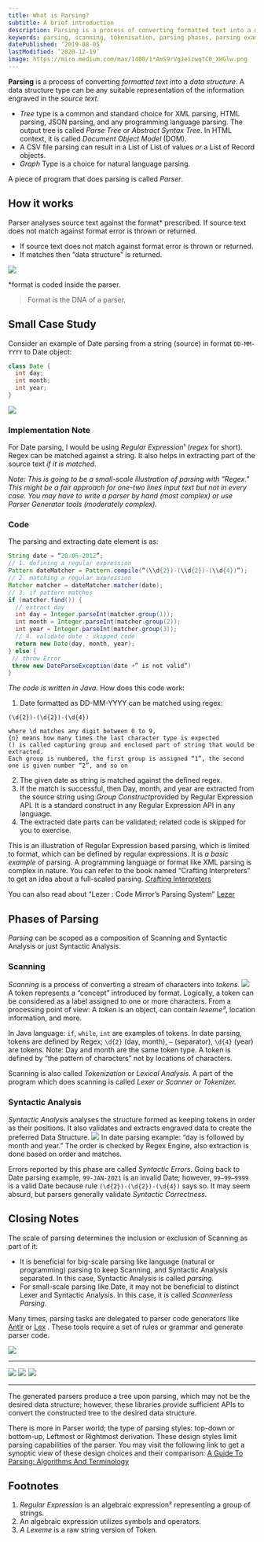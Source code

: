 ```yaml
---
title: What is Parsing?
subtitle: A brief introduction
description: Parsing is a process of converting formatted text into a data structure.
keywords: parsing, scanning, tokenisation, parsing phases, parsing example
datePublished: ‘2019-08-05’
lastModified: ‘2020-12-19’
image: https://miro.medium.com/max/1400/1*AmS9rVgJeizwqtC0_XHGlw.png
---
```


**Parsing** is a process of converting _formatted text_ into a _data structure_. A data structure type can be any suitable representation of the information engraved in the _source text_.

- _Tree_ type is a common and standard choice for XML parsing, HTML parsing, JSON parsing, and any programming language parsing. The output tree is called _Parse Tree_ or _Abstract_ _Syntax Tree_. In HTML context, it is called _Document Object Model_ (DOM).
- A CSV file parsing can result in a List of List of values _or_ a List of Record objects.
- _Graph_ Type is a choice for natural language parsing.

A piece of program that does parsing is called _Parser_.

## How it works
Parser analyses source text against the format* prescribed. If source text does not match against format error is thrown or returned.
* If source text does not match against format error is thrown or returned.
* If matches then “data structure” is returned.

![](https://cdn-images-1.medium.com/max/1600/1*Tj1H3orLHUpQlbBR45iNNA.png)

*format is coded inside the parser.
> Format is the DNA of a parser.

## Small Case Study

Consider an example of Date parsing from a string (source) in format `DD-MM-YYYY` to Date object:

```java
class Date {
  int day;
  int month;
  int year;
}
```

![](https://miro.medium.com/max/1400/1*AmS9rVgJeizwqtC0_XHGlw.png)

### Implementation Note

For Date parsing, I would be using *Regular Expression*¹ (_regex_ for short). Regex can be matched against a string. It also helps in extracting part of the source text _if it is matched._


_Note: This is going to be a small-scale illustration of parsing with "Regex." This might be a fair approach for one-two lines input text but not in every case. You may have to write a parser by hand (most complex) or use Parser Generator tools (moderately complex)._

### Code

The parsing and extracting date element is as:

```java
String date = “20-05-2012”;
// 1. defining a regular expression
Pattern dateMatcher = Pattern.compile(“(\\d{2})-(\\d{2})-(\\d{4})”);
// 2. matching a regular expression
Matcher matcher = dateMatcher.matcher(date);
// 3. if pattern matches
if (matcher.find()) {
  // extract day
  int day = Integer.parseInt(matcher.group(1));
  int month = Integer.parseInt(matcher.group(2));
  int year = Integer.parseInt(matcher.group(3));
  // 4. validate date : skipped code
  return new Date(day, month, year);
} else {
 // throw Error
 throw new DateParseException(date +” is not valid”)
}
```

_The code is written in Java._
How does this code work:

1. Date formatted as DD-MM-YYYY can be matched using regex:

```
(\d{2})-(\d{2})-(\d{4})

where \d matches any digit between 0 to 9,
{n} means how many times the last character type is expected
() is called capturing group and enclosed part of string that would be extracted.
Each group is numbered, the first group is assigned “1”, the second one is given number “2”, and so on
```

2. The given date as string is matched against the defined regex.
3. If the match is successful, then Day, month, and year are extracted from the source string using *Group Construct*provided by Regular Expression API. It is a standard construct in any Regular Expression API in any language.
4. The extracted date parts can be validated; related code is skipped for you to exercise.

This is an illustration of Regular Expression based parsing, which is limited to format, which can be defined by regular expressions. It is _a basic example_ of parsing. A programming language or format like XML parsing is complex in nature. You can refer to the book named “Crafting Interpreters” to get an idea about a full-scaled parsing.
[Crafting Interpreters](https://craftinginterpreters.com/)

You can also read about “Lezer : Code Mirror’s Parsing System”
[Lezer](https://marijnhaverbeke.nl/blog/lezer.html)

## Phases of Parsing

_Parsing_ can be scoped as a composition of Scanning and Syntactic Analysis or just Syntactic Analysis.

### Scanning

_Scanning_ is a process of converting a stream of characters into _tokens._
![](https://miro.medium.com/max/1400/1*NMqJryiyOtf3s757A3xEgQ.png)
A token represents a “concept” introduced by format. Logically, a token can be considered as a label assigned to one or more characters. From a processing point of view: A _token_ is an object, can contain _lexeme³_, location information, and more.

In Java language: `if`, `while`, `int` are examples of tokens. In date parsing, tokens are defined by Regex; `\d{2}` (day, month), `—` (separator), `\d{4}` (year) are tokens. Note: Day and month are the same token type. A token is defined by “the pattern of characters” not by locations of characters.

Scanning is also called _Tokenization_ or _Lexical Analysis_. A part of the program which does scanning is called _Lexer or Scanner or Tokenizer._

### Syntactic Analysis

_Syntactic Analysis_ analyses the structure formed as keeping tokens in order as their positions. It also validates and extracts engraved data to create the preferred Data Structure.
![](https://miro.medium.com/max/1400/1*BbkHRIrzKed91Y3VILCEMQ.png)
In date parsing example: “day is followed by month and year.” The order is checked by Regex Engine, also extraction is done based on order and matches.

Errors reported by this phase are called _Syntactic Errors_. Going back to Date parsing example, `99-JAN-2021` is an invalid Date; however, `99–99–9999` is a valid Date because rule `(\d{2})-(\d{2})-(\d{4})` says so. It may seem absurd, but parsers generally validate _Syntactic Correctness._

## Closing Notes

The scale of parsing determines the inclusion or exclusion of Scanning as part of it:

- It is beneficial for big-scale parsing like language (natural or programming) parsing to keep Scanning, and Syntactic Analysis separated. In this case, Syntactic Analysis is called _parsing._
- For small-scale parsing like Date, it may not be beneficial to distinct Lexer and Syntactic Analysis. In this case, it is called _Scannerless Parsing_.
  
Many times, parsing tasks are delegated to parser code generators like [Antlr](https://www.antlr.org/) or [Lex](http://dinosaur.compilertools.net/) . These tools require a set of rules or grammar and generate parser code. 

![](https://miro.medium.com/max/1400/1*xKb5f_JFv8Detbicdy4ggQ.png)

---
<div class="flex">
<a target="_blank"  href="https://www.amazon.in/gp/offer-listing/B01KGKR6SW/ref=as_li_tl?ie=UTF8&camp=3638&creative=24630&creativeASIN=B01KGKR6SW&linkCode=am2&tag=ps0f920-21&linkId=3791cb5ea2b5d28a486f0c40dbf8c432"><img border="0" src="//ws-in.amazon-adsystem.com/widgets/q?_encoding=UTF8&MarketPlace=IN&ASIN=B01KGKR6SW&ServiceVersion=20070822&ID=AsinImage&WS=1&Format=_SL250_&tag=ps0f920-21" style="display:inline-block!" ></a>
<a href="https://www.amazon.in/Crafting-Interpreters-Robert-Nystrom/dp/0990582930?pd_rd_w=objnC&pf_rd_p=3d761e30-287e-43cf-9e27-658176acf887&pf_rd_r=AN1TDWD1D9THDRY1NVM0&pd_rd_r=251c6d9d-6861-4d7e-99ac-52ecd6ab0732&pd_rd_wg=9ItZK&pd_rd_i=0990582930&psc=1&linkCode=li3&tag=ps0f920-21&linkId=1e9d278775d2174d7d435369478b5d0a&language=en_IN&ref_=as_li_ss_il" target="_blank"><img border="0" src="//ws-in.amazon-adsystem.com/widgets/q?_encoding=UTF8&ASIN=0990582930&Format=_SL250_&ID=AsinImage&MarketPlace=IN&ServiceVersion=20070822&WS=1&tag=ps0f920-21&language=en_IN" ></a><img src="https://ir-in.amazon-adsystem.com/e/ir?t=ps0f920-21&language=en_IN&l=li3&o=31&a=0990582930" width="1" height="1" border="0" alt="" style="border:none !important; margin:0px !important; display:inline!" />
<a href="https://www.amazon.in/Parsing-Techniques-Practical-Monographs-Computer/dp/1441919015?keywords=parsing&qid=1638085295&qsid=257-4794149-6274627&s=books&sr=1-1&sres=1441919015%2C0128025816%2C8124609888%2C1402096240%2C1484232275%2C9812875514%2C9401072655%2C1402022948%2C9400733798%2C3030631885%2C1014063388%2C101419170X%2C9048155797%2C1598295969%2C101442996X%2C1014204887&linkCode=li3&tag=ps0f920-21&linkId=50f77147e82730c60cda7672480a76b1&language=en_IN&ref_=as_li_ss_il" target="_blank"><img border="0" src="//ws-in.amazon-adsystem.com/widgets/q?_encoding=UTF8&ASIN=1441919015&Format=_SL250_&ID=AsinImage&MarketPlace=IN&ServiceVersion=20070822&WS=1&tag=ps0f920-21&language=en_IN" ></a><img src="https://ir-in.amazon-adsystem.com/e/ir?t=ps0f920-21&language=en_IN&l=li3&o=31&a=1441919015" width="1" height="1" border="0" alt="" style="border:none !important; margin:0px !important; display:inline!" />

</div>

---

The generated parsers produce a tree upon parsing, which may not be the desired data structure; however, these libraries provide sufficient APIs to convert the constructed tree to the desired data structure.

There is more in Parser world; the type of parsing styles: top-down or bottom-up, Leftmost or Rightmost derivation. These design styles limit parsing capabilities of the parser. You may visit the following link to get a synoptic view of these design choices and their comparison:
[A Guide To Parsing: Algorithms And Terminology](https://tomassetti.me/guide-parsing-algorithms-terminology/#tablesParsingAlgorithms)

## Footnotes

1. _Regular Expression_ is an algebraic expression² representing a group of strings.
2. An algebraic expression utilizes symbols and operators.
3. _A Lexeme_ is a raw string version of Token.
